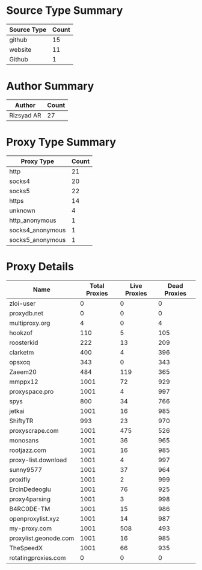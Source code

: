 # Source Type Summary

| Source Type | Count |
|-------------|-------|
| github | 15 |
| website | 11 |
| Github | 1 |


# Author Summary

| Author | Count |
|--------|-------|
| Rizsyad AR | 27 |


# Proxy Type Summary

| Proxy Type | Count |
|------------|-------|
| http | 21 |
| socks4 | 20 |
| socks5 | 22 |
| https | 14 |
| unknown | 4 |
| http_anonymous | 1 |
| socks4_anonymous | 1 |
| socks5_anonymous | 1 |


# Proxy Details

| Name | Total Proxies | Live Proxies | Dead Proxies |
|------|---------------|--------------|---------------|
| zloi-user | 0 | 0 | 0 |
| proxydb.net | 0 | 0 | 0 |
| multiproxy.org | 4 | 0 | 4 |
| hookzof | 110 | 5 | 105 |
| roosterkid | 222 | 13 | 209 |
| clarketm | 400 | 4 | 396 |
| opsxcq | 343 | 0 | 343 |
| Zaeem20 | 484 | 119 | 365 |
| mmppx12 | 1001 | 72 | 929 |
| proxyspace.pro | 1001 | 4 | 997 |
| spys | 800 | 34 | 766 |
| jetkai | 1001 | 16 | 985 |
| ShiftyTR | 993 | 23 | 970 |
| proxyscrape.com | 1001 | 475 | 526 |
| monosans | 1001 | 36 | 965 |
| rootjazz.com | 1001 | 16 | 985 |
| proxy-list.download | 1001 | 4 | 997 |
| sunny9577 | 1001 | 37 | 964 |
| proxifly | 1001 | 2 | 999 |
| ErcinDedeoglu | 1001 | 76 | 925 |
| proxy4parsing | 1001 | 3 | 998 |
| B4RC0DE-TM | 1001 | 15 | 986 |
| openproxylist.xyz | 1001 | 14 | 987 |
| my-proxy.com | 1001 | 508 | 493 |
| proxylist.geonode.com | 1001 | 16 | 985 |
| TheSpeedX | 1001 | 66 | 935 |
| rotatingproxies.com | 0 | 0 | 0 |
